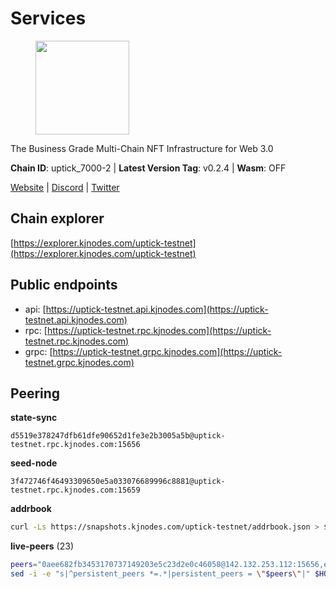 # Services

<figure><img src="https://raw.githubusercontent.com/kj89/testnet_manuals/main/pingpub/logos/uptick.png" width="150" alt=""><figcaption></figcaption></figure>

The Business Grade Multi-Chain NFT Infrastructure for Web 3.0

**Chain ID**: uptick_7000-2 | **Latest Version Tag**: v0.2.4 | **Wasm**: OFF

[Website](https://uptick.network) | [Discord](https://discord.gg/UzeHS7fu5H) | [Twitter](https://twitter.com/uptickproject)


## Chain explorer
[https://explorer.kjnodes.com/uptick-testnet](https://explorer.kjnodes.com/uptick-testnet)

## Public endpoints

* api: [https://uptick-testnet.api.kjnodes.com](https://uptick-testnet.api.kjnodes.com)
* rpc: [https://uptick-testnet.rpc.kjnodes.com](https://uptick-testnet.rpc.kjnodes.com)
* grpc: [https://uptick-testnet.grpc.kjnodes.com](https://uptick-testnet.grpc.kjnodes.com)

## Peering

**state-sync**

```text
d5519e378247dfb61dfe90652d1fe3e2b3005a5b@uptick-testnet.rpc.kjnodes.com:15656
```

**seed-node**

```text
3f472746f46493309650e5a033076689996c8881@uptick-testnet.rpc.kjnodes.com:15659
```

**addrbook**
```bash
curl -Ls https://snapshots.kjnodes.com/uptick-testnet/addrbook.json > $HOME/.uptickd/config/addrbook.json
```

**live-peers** (23)
```bash
peers="0aee682fb3453170737149203e5c23d2e0c46058@142.132.253.112:15656,eb5a3112a64944e2bd701ff8aa99ab95209c6310@185.198.27.110:26656,94b63fddfc78230f51aeb7ac34b9fb86bd042a77@94.23.207.45:30556,6af07daddb8a57c01d05d8c0894f8293a41090d0@185.245.183.122:26656,d5519e378247dfb61dfe90652d1fe3e2b3005a5b@65.109.68.190:15656,7175172406a124862dc545b8fb1e3545c35173f9@176.9.146.72:14656,453aff3405698476967251ee253a03bedf4f0dce@178.211.139.124:15656,821cec653e1bdcd6e0ea7db62ddc65e7dae9fc5b@190.2.136.58:26656,d8777278648d8fc93800692a8b96a7f104df4f9a@194.163.135.127:26656,f06b6a57001440bf3507ba2f09a3010f6d50080b@135.181.133.37:29656,1c66685cbf5c8dc0a739eb57c896d35eb2eed17c@141.94.139.233:28656,962d620d21ce5caba3e765501dd9b309cfac234f@78.31.64.11:26356,2763c95b0c9b0b31c312b06d6ae6887968fb9830@194.163.154.224:26656,af5262526a0800a29a0a7194e1488a9fa62d0005@195.3.223.208:26656,5368bc0c12a7bfd9d69ba192b06f2be97d28e7ef@185.239.209.56:31656,0afb5ce897e69eec34fb32bf87f4a2f93f79e0b3@65.109.65.210:30656,70c19420bb2d40c5a6c3466c69ead6e0877b9cc7@45.85.250.108:26656,7a1f08486cd519270b3aeab7c6c4abf2cc07d22b@46.17.250.145:60856,07df6fd3f41c4bda761931831439ab248eb3dae4@91.223.3.190:55056,b14b4e3a46180eccf00d816aed5338db925e2237@185.225.191.149:26656,7a4f1c0baa2ff31c02163fb658c4eb8d119193c7@95.214.52.173:26656,b9d3fe835ded0b93c39befad43fb3c4964ae740f@91.195.101.100:26656,b483acbcae7ccd1244f588144245e9d1124c3de5@88.99.56.200:26666"
sed -i -e "s|^persistent_peers *=.*|persistent_peers = \"$peers\"|" $HOME/.uptickd/config/config.toml
```
